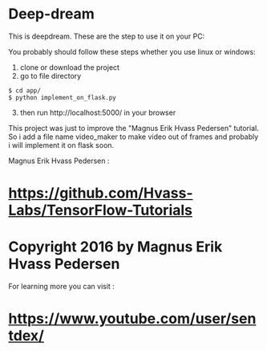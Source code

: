 # Deep-dream
This is deepdream. These are the step to use it on your PC:

You probably should follow these steps whether you use linux or windows:
1. clone or download the project
2. go to file directory
```
$ cd app/
$ python implement_on_flask.py
```
3. then run http://localhost:5000/ in your browser

This project was just to improve the "Magnus Erik Hvass Pedersen" tutorial.
So i add a file name video_maker to make video out of frames and probably i will implement it on flask soon.

Magnus Erik Hvass Pedersen :
# https://github.com/Hvass-Labs/TensorFlow-Tutorials
# Copyright 2016 by Magnus Erik Hvass Pedersen

For learning more you can visit :
# https://www.youtube.com/user/sentdex/